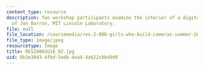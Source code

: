 ```yaml
---
content_type: resource
description: Two workshop participants examine the interior of a digital camera. Courtesy
  of Jon Barron, MIT Lincoln Laboratory.
file: null
file_location: /coursemedia/res-2-006-girls-who-build-cameras-summer-2016/8b3e38434fbd5edb4ea44ab22cbb49d9_RES2006SU16_02.jpg
file_type: image/jpeg
resourcetype: Image
title: RES2006SU16_02.jpg
uid: 8b3e3843-4fbd-5edb-4ea4-4ab22cbb49d9
---
```

